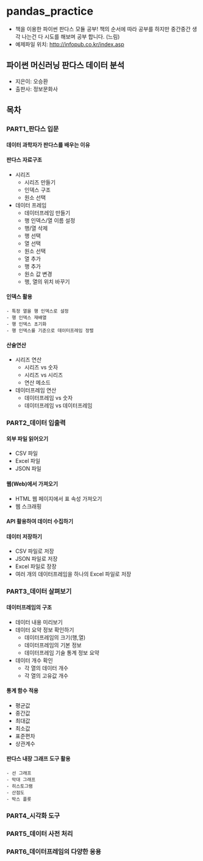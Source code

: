 # pandas_practice
- 책을 이용한 파이썬 판다스 모듈 공부!
책의 순서에 따라 공부를 하지만 중간중간 생각 나는건 다 시도를 해보며 공부 합니다. (느림)
- 예제파일 위치: http://infopub.co.kr/index.asp

## 파이썬 머신러닝 판다스 데이터 분석
- 지은이: 오승환
- 출판사: 정보문화사

## 목차
### PART1_판다스 입문
#### 데이터 과학자가 판다스를 배우는 이유
#### 판다스 자료구조
- 시리즈
    - 시리즈 만들기
    - 인덱스 구조
    - 원소 선택
- 데이터 프레임
    - 데이터프레임 만들기
    - 행 인덱스/열 이름 설정
    - 행/열 삭제
    - 행 선택
    - 열 선택
    - 원소 선택
    - 열 추가
    - 행 추가
    - 원소 값 변경
    - 행, 열의 위치 바꾸기
#### 인덱스 활용
    - 특정 열을 행 인덱스로 설정
    - 행 인덱스 재배열
    - 행 인덱스 초기화
    - 행 인덱스를 기준으로 데이터프레임 정렬
#### 산술연산
- 시리즈 연산
    - 시리즈 vs 숫자
    - 시리즈 vs 시리즈
    - 연산 메소드
- 데이터프레임 연산
    - 데이터프레임 vs 숫자
    - 데이터프레임 vs 데이터프레임
### PART2_데이터 입출력
#### 외부 파일 읽어오기
- CSV 파일
- Excel 파일
- JSON 파일
#### 웹(Web)에서 가져오기
- HTML 웹 페이지에서 표 속성 가져오기
- 웹 스크래핑
#### API 활용하여 데이터 수집하기
#### 데이터 저장하기
- CSV 파일로 저장
- JSON 파일로 저장
- Excel 파일로 장장
- 여러 개의 데이터프레임을 하나의 Excel 파일로 저장
### PART3_데이터 살펴보기
#### 데이터프레임의 구조
- 데이터 내용 미리보기
- 데이터 요약 정보 확인하기
    - 데이터프레임의 크기(행,열)
    - 데이터프레임의 기본 정보
    - 데이터프레임 기술 통계 정보 요약
- 데이터 개수 확인
    - 각 열의 데이터 개수
    - 각 열의 고유값 개수
#### 통계 함수 적용
- 평균값
- 중간값
- 최대값
- 최소값
- 표준편차
- 상관계수
#### 판다스 내장 그래프 도구 활용
    - 선 그래프
    - 막대 그래프
    - 히스토그램
    - 산점도
    - 박스 플롯
### PART4_시각화 도구

### PART5_데이터 사전 처리

### PART6_데이터프레임의 다양한 응용
